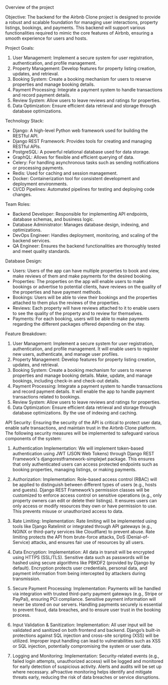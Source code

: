 Overview of the project

Objective:
The backend for the Airbnb Clone project is designed to provide a robust and scalable foundation for managing user interactions, property listings, bookings, and payments. This backend will support various functionalities required to mimic the core features of Airbnb, ensuring a smooth experience for users and hosts.

Project Goals:
1. User Management: Implement a secure system for user registration, authentication, and profile management.
2. Property Management: Develop features for property listing creation, updates, and retrieval.
3. Booking System: Create a booking mechanism for users to reserve properties and manage booking details.
4. Payment Processing: Integrate a payment system to handle transactions and record payment details.
5. Review System: Allow users to leave reviews and ratings for properties.
6. Data Optimization: Ensure efficient data retrieval and storage through database optimizations.

Technology Stack:
- Django: A high-level Python web framework used for building the RESTful API.
- Django REST Framework: Provides tools for creating and managing RESTful APIs.
- PostgreSQL: A powerful relational database used for data storage.
- GraphQL: Allows for flexible and efficient querying of data.
- Celery: For handling asynchronous tasks such as sending notifications or processing payments.
- Redis: Used for caching and session management.
- Docker: Containerization tool for consistent development and deployment environments.
- CI/CD Pipelines: Automated pipelines for testing and deploying code changes.

Team Roles:
- Backend Developer: Responsible for implementing API endpoints, database schemas, and business logic.
- Database Administrator: Manages database design, indexing, and optimizations.
- DevOps Engineer: Handles deployment, monitoring, and scaling of the backend services.
- QA Engineer: Ensures the backend functionalities are thoroughly tested and meet quality standards.

Database Design:
- Users: Users of the app can have multiple properties to book and view, make reviews of them and make payments for the desired booking.
- Properties: The properties on the app will enable users to make bookings or advertise to potential clients, have reviews on the quality of the properties and have payment methods.
- Bookings: Users will be able to view their bookings and the properties attached to them plus the reviews of the properties.
- Reviews: Each property will have reviews attached to it to enable users to see the quality of the property and to review for themselves. 
- Payments: For each booking, users will be able to make payments regarding the different packages offered depending on the stay.

Feature Breakdown:
1. User Management: Implement a secure system for user registration, authentication, and profile management. It will enable users to register new users, authenticate, and manage user profiles.
2. Property Management: Develop features for property listing creation, updates, and retrieval.
3. Booking System: Create a booking mechanism for users to reserve properties and manage booking details. Make, update, and manage bookings, including check-in and check-out details.
4. Payment Processing: Integrate a payment system to handle transactions and record payment details. It will enable the app to handle payment transactions related to bookings.
5. Review System: Allow users to leave reviews and ratings for properties.
6. Data Optimization: Ensure efficient data retrieval and storage through database optimizations. By the use of indexing and caching.

API Security:
Ensuring the security of the API is critical to protect user data, enable safe transactions, and maintain trust in the Airbnb Clone platform. The following security measures will be implemented to safeguard various components of the system:

1. Authentication
Implementation: We will implement token-based authentication using JWT (JSON Web Tokens) through Django REST Framework's djangorestframework-simplejwt package. This ensures that only authenticated users can access protected endpoints such as booking properties, managing listings, or making payments.

2. Authorization:
Implementation: Role-based access control (RBAC) will be applied to distinguish between different types of users (e.g., hosts and guests). Django REST Framework’s permission classes will be customized to enforce access control on sensitive operations (e.g., only property owners can edit or delete their listings). It ensures users can only access or modify resources they own or have permission to use. This prevents misuse or unauthorized access to data.

3. Rate Limiting:
Implementation: Rate limiting will be implemented using tools like Django Ratelimit or integrated through API gateways (e.g., NGINX or third-party services like Cloudflare) to prevent abuse. Rate limiting protects the API from brute-force attacks, DoS (Denial-of-Service) attacks, and ensures fair use of resources by all users.

4. Data Encryption:
Implementation: All data in transit will be encrypted using HTTPS (SSL/TLS). Sensitive data such as passwords will be hashed using secure algorithms like PBKDF2 (provided by Django by default). Encryption protects user credentials, personal data, and payment information from being intercepted by attackers during transmission.

5. Secure Payment Processing:
Implementation: Payments will be handled via integration with trusted third-party payment gateways (e.g., Stripe or PayPal), ensuring PCI compliance. Sensitive payment information will never be stored on our servers. Handling payments securely is essential to prevent fraud, data breaches, and to ensure user trust in the booking process.

6. Input Validation & Sanitization:
Implementation: All user input will be validated and sanitized on both frontend and backend. Django’s built-in protections against SQL injection and cross-site scripting (XSS) will be utilized. Improper input handling can lead to vulnerabilities such as XSS or SQL injection, potentially compromising the system or user data.

7. Logging and Monitoring:
Implementation: Security-related events (e.g., failed login attempts, unauthorized access) will be logged and monitored for early detection of suspicious activity. Alerts and audits will be set up where necessary. aProactive monitoring helps identify and mitigate threats early, reducing the risk of data breaches or service disruptions.
